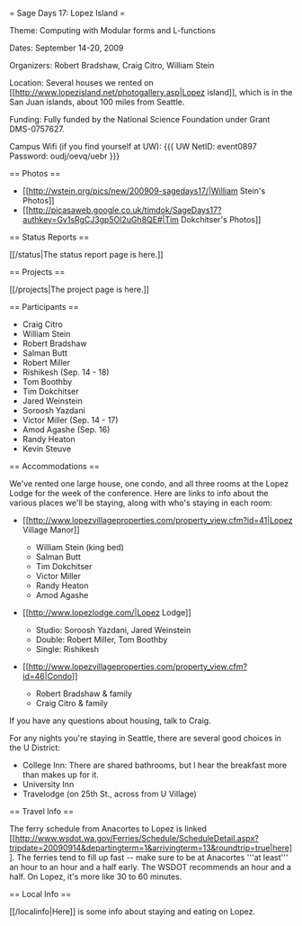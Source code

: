 = Sage Days 17: Lopez Island =

Theme: Computing with Modular forms and L-functions

Dates: September 14-20, 2009

Organizers: Robert Bradshaw, Craig Citro, William Stein

Location: Several houses we rented on [[http://www.lopezisland.net/photogallery.asp|Lopez island]], which is in the San Juan islands, about 100 miles from Seattle.

Funding: Fully funded by the National Science Foundation under Grant DMS-0757627.

Campus Wifi (if you find yourself at UW): 
{{{
UW NetID:        event0897
Password:       oudj/oevq/uebr
}}}

== Photos ==

 * [[http://wstein.org/pics/new/200909-sagedays17/|William Stein's Photos]]
 * [[http://picasaweb.google.co.uk/timdok/SageDays17?authkey=Gv1sRgCJ3gp5Ol2uGh8QE#|Tim Dokchitser's Photos]]

== Status Reports ==

[[/status|The status report page is here.]]


== Projects ==

[[/projects|The project page is here.]]

== Participants ==

 * Craig Citro 
 * William Stein
 * Robert Bradshaw
 * Salman Butt
 * Robert Miller
 * Rishikesh (Sep. 14 - 18)
 * Tom Boothby
 * Tim Dokchitser
 * Jared Weinstein
 * Soroosh Yazdani
 * Victor Miller (Sep. 14 - 17)
 * Amod Agashe (Sep. 16)
 * Randy Heaton
 * Kevin Steuve

== Accommodations ==

We've rented one large house, one condo, and all three rooms at the Lopez Lodge for the week of the conference. Here are links to info about the various places we'll be staying, along with who's staying in each room:

 * [[http://www.lopezvillageproperties.com/property_view.cfm?id=41|Lopez Village Manor]]
   * William Stein (king bed)
   * Salman Butt
   * Tim Dokchitser
   * Victor Miller
   * Randy Heaton
   * Amod Agashe

 * [[http://www.lopezlodge.com/|Lopez Lodge]]
   * Studio: Soroosh Yazdani, Jared Weinstein
   * Double: Robert Miller, Tom Boothby
   * Single: Rishikesh

 * [[http://www.lopezvillageproperties.com/property_view.cfm?id=46|Condo]]
   * Robert Bradshaw & family
   * Craig Citro & family

If you have any questions about housing, talk to Craig.

For any nights you're staying in Seattle, there are several good choices in the U District:

 * College Inn: There are shared bathrooms, but I hear the breakfast more than makes up for it.
 * University Inn
 * Travelodge (on 25th St., across from U Village)

== Travel Info ==

The ferry schedule from Anacortes to Lopez is linked [[http://www.wsdot.wa.gov/Ferries/Schedule/ScheduleDetail.aspx?tripdate=20090914&departingterm=1&arrivingterm=13&roundtrip=true|here]]. The ferries tend to fill up fast -- make sure to be at Anacortes '''at least''' an hour to an hour and a half early. The WSDOT recommends an hour and a half. On Lopez, it's more like 30 to 60 minutes.

== Local Info ==

[[/localinfo|Here]] is some info about staying and eating on Lopez.
